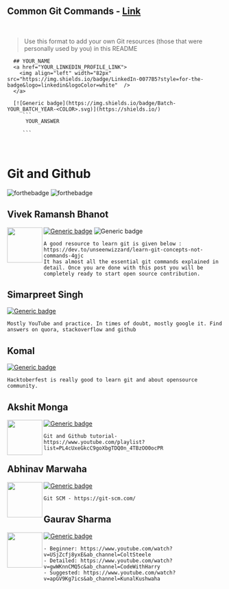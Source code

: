  ## Common Git Commands - [Link](/Common_GIT_Commands.md)

  <br />
  
  > Use this format to add your own Git resources (those that were personally used by you) in this README
  ```
    ## YOUR_NAME
    <a href="YOUR_LINKEDIN_PROFILE_LINK">
      <img align="left" width="82px" src="https://img.shields.io/badge/LinkedIn-0077B5?style=for-the-badge&logo=linkedin&logoColor=white"  />
    </a>

    [![Generic badge](https://img.shields.io/badge/Batch-YOUR_BATCH_YEAR-<COLOR>.svg)](https://shields.io/)
       ```
        YOUR_ANSWER

       ```  
  ```
<br />

# Git and Github
![forthebadge](https://img.shields.io/badge/git-%23F05033.svg?style=for-the-badge&logo=git&logoColor=white)
![forthebadge](https://img.shields.io/badge/GitHub-100000?style=for-the-badge&logo=github&logoColor=white)

## Vivek Ramansh Bhanot
<a href="https://www.linkedin.com/in/vivek-ramansh-bhanot/">
  <img align="left" width="82px" src="https://img.shields.io/badge/LinkedIn-0077B5?style=for-the-badge&logo=linkedin&logoColor=white"  />
</a>

[![Generic badge](https://img.shields.io/badge/Batch-2023-<COLOR>.svg)](https://shields.io/)
![Generic badge](https://img.shields.io/badge/R%26D-member-blue)
```
A good resource to learn git is given below :
https://dev.to/unseenwizzard/learn-git-concepts-not-commands-4gjc
It has almost all the essential git commands explained in detail. Once you are done with this post you will be completely ready to start open source contribution.

```

## Simarpreet Singh

[![Generic badge](https://img.shields.io/badge/Batch-2021-<COLOR>.svg)](https://shields.io/)
```
Mostly YouTube and practice. In times of doubt, mostly google it. Find answers on quora, stackoverflow and github
```

## Komal

[![Generic badge](https://img.shields.io/badge/Batch-2021-<COLOR>.svg)](https://shields.io/)
```
Hacktoberfest is really good to learn git and about opensource community. 
```

## Akshit Monga
<a href="https://www.linkedin.com/in/akshit-monga-74a965173/">
  <img align="left" width="82px" src="https://img.shields.io/badge/LinkedIn-0077B5?style=for-the-badge&logo=linkedin&logoColor=white"  />
</a>

[![Generic badge](https://img.shields.io/badge/Batch-2022-<COLOR>.svg)](https://shields.io/)
```
Git and Github tutorial-
https://www.youtube.com/playlist?list=PL4cUxeGkcC9goXbgTDQ0n_4TBzOO0ocPR
```

## Abhinav Marwaha
<a href="https://www.linkedin.com/in/abhinavmarwaha/">
  <img align="left" width="82px" src="https://img.shields.io/badge/LinkedIn-0077B5?style=for-the-badge&logo=linkedin&logoColor=white"  />
</a>

[![Generic badge](https://img.shields.io/badge/Batch-2023-<COLOR>.svg)](https://shields.io/)
```
Git SCM - https://git-scm.com/
```

## Gaurav Sharma
<a href="https://www.linkedin.com/in/gaurav-sharma-0828a916a/">
  <img align="left" width="82px" src="https://img.shields.io/badge/LinkedIn-0077B5?style=for-the-badge&logo=linkedin&logoColor=white"  />
</a>

[![Generic badge](https://img.shields.io/badge/Batch-2022-<COLOR>.svg)](https://shields.io/)
```
- Beginner: https://www.youtube.com/watch?v=USjZcfj8yxE&ab_channel=ColtSteele
- Detailed: https://www.youtube.com/watch?v=gwWKnnCMQ5c&ab_channel=CodeWithHarry
- Suggested: https://www.youtube.com/watch?v=apGV9Kg7ics&ab_channel=KunalKushwaha
```

<br />
<br />
